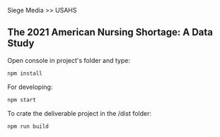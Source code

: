 Siege Media >> USAHS

## The 2021 American Nursing Shortage: A Data Study

Open console in project's folder and type:
```bash
npm install
```

For developing:
```bash
npm start
```

To crate the deliverable project in the /dist folder:
```bash
npm run build
```
